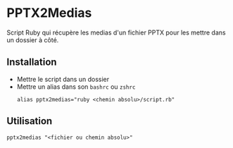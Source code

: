 # PPTX2Medias

Script Ruby qui récupère les medias d'un fichier PPTX pour les mettre dans un dossier à côté.

## Installation

- Mettre le script dans un dossier
- Mettre un alias dans son `bashrc` ou `zshrc`
  ```
  alias pptx2medias="ruby <chemin absolu>/script.rb"
  ```

## Utilisation

```
pptx2medias "<fichier ou chemin absolu>"
```